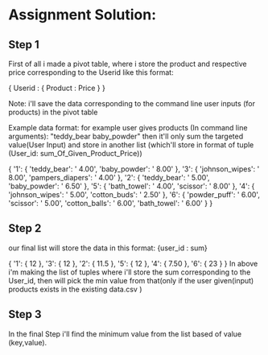 # Assignment Solution:

## Step 1

First of all i made a pivot table, where i store the product and respective price corresponding to the Userid like this format:

{
 Userid : 
    {
      Product : Price
    }
}

Note: i'll save the data corresponding to the command line user inputs (for products) in the pivot table

Example data format: for example user gives products (In command line arguments): "teddy_bear baby_powder" then it'll only sum the targeted value(User Input) and store in another list (which'll store in format of tuple (User_id: sum_Of_Given_Product_Price))

{
   '1': 
      {
      	'teddy_bear': ' 4.00',
      	'baby_powder': ' 8.00'
      },
   '3': 
      {
      	'johnson_wipes': ' 8.00', 
      	'pampers_diapers': ' 4.00'
      }, 
   '2': 
      {
      	'teddy_bear': ' 5.00', 
      	'baby_powder': ' 6.50'
      },
   '5': 
      {
      	'bath_towel': ' 4.00', 
      	'scissor': ' 8.00'
      },
   '4':
      {
      	'johnson_wipes': ' 5.00', 
      	'cotton_buds': ' 2.50'
      },
   '6': 
      {
      	'powder_puff': ' 6.00', 
      	'scissor': ' 5.00', 
      	'cotton_balls': ' 6.00', 
      	'bath_towel': ' 6.00'
      }
}

## Step 2 

our final list will store the data in this format:   {user_id : sum}



{
   '1': 
      {
      	12
      },
   '3': 
      {
      	12
      }, 
   '2': 
      {
      	11.5
      },
   '5': 
      {
      	12
      },
   '4':
      {
      	7.50
      },
   '6': 
      {
      	23
      }
}
In above i'm making the list of tuples where i'll store the sum corresponding to the User_id, then will pick the min value from that(only if the user given(input) products exists in the existing data.csv )


## Step 3

In the final Step i'll find the minimum value from the list based of value (key,value). 



		

